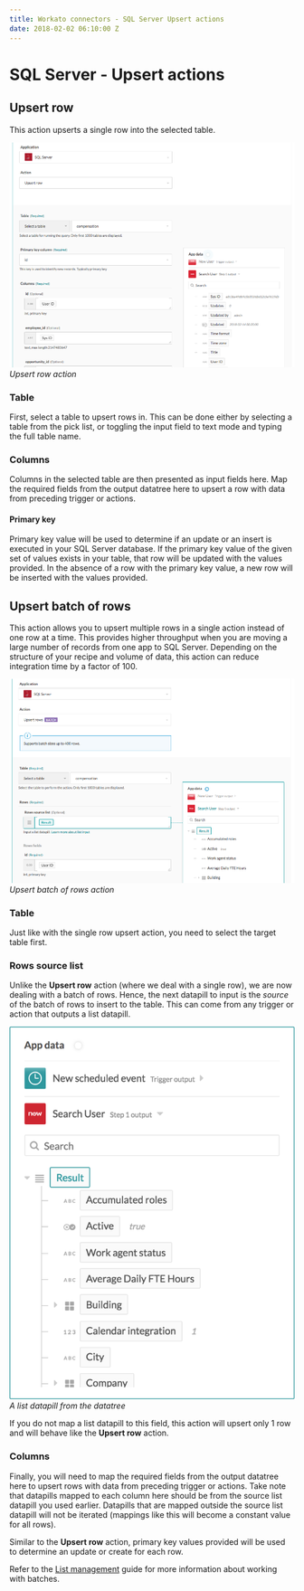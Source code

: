 ```yaml
---
title: Workato connectors - SQL Server Upsert actions
date: 2018-02-02 06:10:00 Z
---
```


# SQL Server - Upsert actions

## Upsert row
This action upserts a single row into the selected table.

![Upsert row action](/assets/images/mssql/upsert-row-action.png)
*Upsert row action*

### Table
First, select a table to upsert rows in. This can be done either by selecting a table from the pick list, or toggling the input field to text mode and typing the full table name.

### Columns
Columns in the selected table are then presented as input fields here. Map the required fields from the output datatree here to upsert a row with data from preceding trigger or actions.

#### Primary key
Primary key value will be used to determine if an update or an insert is executed in your SQL Server database. If the primary key value of the given set of values exists in your table, that row will be updated with the values provided. In the absence of a row with the primary key value, a new row will be inserted with the values provided.

## Upsert batch of rows
This action allows you to upsert multiple rows in a single action instead of one row at a time. This provides higher throughput when you are moving a large number of records from one app to SQL Server. Depending on the structure of your recipe and volume of data, this action can reduce integration time by a factor of 100.

![Upsert batch of rows action](/assets/images/mssql/upsert-rows-batch-action.png)
*Upsert batch of rows action*

### Table
Just like with the single row upsert action, you need to select the target table first.

### Rows source list
Unlike the **Upsert row** action (where we deal with a single row), we are now dealing with a batch of rows. Hence, the next datapill to input is the *source* of the batch of rows to insert to the table. This can come from any trigger or action that outputs a list datapill.

![A list datapill from the datatree](/assets/images/mssql/list_datapill_in_output_tree.png)
*A list datapill from the datatree*

If you do not map a list datapill to this field, this action will upsert only 1 row and will behave like the **Upsert row** action.

### Columns
Finally, you will need to map the required fields from the output datatree here to upsert rows with data from preceding trigger or actions. Take note that datapills mapped to each column here should be from the source list datapill you used earlier. Datapills that are mapped outside the source list datapill will not be iterated (mappings like this will become a constant value for all rows).

Similar to the **Upsert row** action, primary key values provided will be used to determine an update or create for each row.

Refer to the [List management](/features/list-management.html) guide for more information about working with batches.
